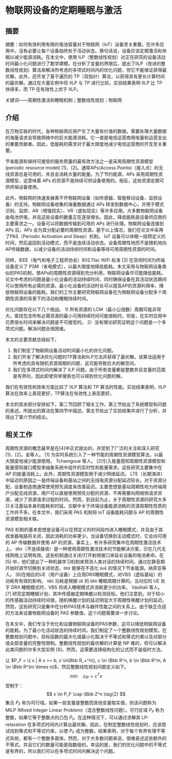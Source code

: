 
# 物联网设备的定期睡眠与激活

## 摘要

摘要：如何有效利用有限的电池容量对于物联网（IoT）设备至关重要。在许多应用中，没有必要让每个设备始终处于活动状态。换句话说，设备应该定期激活和休眠以减少能源消耗。在本文中，使用 ILP（整数线性规划）对正在研究的设备活动时间最小化问题进行了数学建模。在分析了变量的界限后，提出了IILP（改进的整数线性规划）算法来解决所考虑的多项式时间内的优化问题，但它不能保证获得最优解。此外，还开发了基于遍历的 TP（双指针）算法，以获得具有更长计算时间的最优解。通过在大量实例中将 IILP 与 TP 进行比较，实验结果表明 IILP 比 TP 快得多，而 TP 在有效性上优于 IILP。

关键词——周期性激活和睡眠机制；整数线性规划；物联网

## 介绍

在万物互联的时代，各种物联网应用产生了大量有价值的数据。需要处理大量数据的海量请求会导致网络中的巨大能源消耗。它一直是电信运营商用电量和运营支出的重要贡献者。因此，低能耗的需求对于最大限度地减少电信运营商的开支至关重要。

节省能源和保持可接受的服务质量的最有效方法之一是采用周期性资源模型(periodic
resource model) [1]、[2]。通常APs(Access Points)（接入点）的无线资源总是可用的，并且会消耗大量的能量。为了节约能源，APs 采用周期性资源模型，这意味着 APs 的资源不是持续可供设备使用的。相反，这些资源定期可供终端设备使用。

此外，物联网的快速发展离不开物联网设备（如传感器、智能移动设备、监控设备）的支持。物联网设备收集的海量数据通过 APs 转发到数据中心，并用于模式识别、监控、AR（增强现实）、VR（虚拟现实）等许多应用。大多数物联网设备由电池供电，并且这些设备的数量正在逐渐增长。因此，降低能耗是设备供应商的主要需求之一。设备可以将数据传输到可用的 APs 进行处理。物联网设备连接到 APs 后，APs 会为其分配必要的周期性资源。基于以上情况，我们在论文中采用了PAS（Periodic Activation and Sleep）机制。 IoT 设备可以休眠一段预定义的时间，然后返回到活动模式，而不是连续活动状态。设备周期性地而不是随机地向AP传输数据，以减少设备的活动持续时间和设备等待可用周期性资源的时间。

同样，IEEE（电气和电子工程师协会）802.11ac WiFi 标准 [3] 在空闲时间为终端设备定义了 PSM（省电模式），以最大限度地降低能耗。本文采用与物联网设备类似的PAS机制，使APs的周期性资源得到充分利用，物联网设备尽可能降低能耗。论文中考虑的问题是最小化设备的活动持续时间，同时确保设备在其活动状态期间可以使用所有必需的资源。最小化设备的活动时长可以提高AP的资源利用率，降低物联网设备的能耗。我们的工作主要研究物联网设备在为物联网设备分配多个周期性资源的背景下的活动和睡眠持续时间。

优化问题存在以下几个挑战。 1) 所有资源的 LCM（最小公倍数）周期可能非常大。查找包含所有必需资源的最小可用持续时间可能很耗时。但是，在实时应用中花费很长时间来解决问题是不可接受的。 2）没有理论研究证明这个问题是一个多项式问题。解决问题会很困难。

本文的主要贡献总结如下。
1.  我们制定了物联网设备活动时间最小化的优化问题。
2.  我们开发了解决优化问题的TP算法和IILP方法并获得了最优解。该算法适用于所考虑的具有随机资源周期的问题，这可能导致巨大的解空间。
3.  我们在多项式时间内解决了 ILP 问题。由于所有变量都是整数并且变量的范围是有界的，因此即使穷举搜索也可以得到优化问题的解。

我们在有效性和效率方面比较了 IILP 算法和 TP 算法的性能。实验结果表明，IILP算法在效率上表现更好，TP算法在有效性上表现更好。

本文的其余部分安排如下。第二节回顾了相关工作。第三节给出了系统模型和问题的表述。所提出的算法在第四节中描述。第五节给出了实验结果并进行了分析，并得出了第六节的结论。

## 相关工作

周期性资源的概念最早是在[4]中正式提出的，并受到了广泛的关注和深入研究[1]、[2]。金等人。 [1] 为实时系统引入了一种节能的周期性资源模型算法，以最大限度地减少能源使用。 Tchamgoue 等人。 [2]引入能量感知周期性资源模型和能量感知接口模型来抽象系统中组件的实时性和能量需求。这些研究主要集中在 AP 的能量消耗上。此外，周期性资源模型用于减少网络延迟。 LTE（长期演进）中延迟的原因之一是终端设备和基站之间的无线电资源分配延迟较长。对于资源分配，设备制造商通常使用预先调度来改善延迟。主要思想是基站周期性地为终端用户分配无线资源，用户可以直接使用预先分配的资源，不再需要向网络侧请求资源，减少了资源请求过程的时间。然而，到目前为止，关于周期性资源的研究大多只关注基站本身的能耗和时延。文献中关于终端设备能源消耗的资源周期性性质的工作并不多。在本文中，我们采用 PAS 机制将 IoT 设备能耗问题与 AP 的周期性资源模型相关联。

PAS 机制的基本思想是设备可以在预定义的时间段内进入睡眠模式，并且由于其收发器电路将关闭，因此消耗的功率更少。当设备切换到主动模式时，它会向可用的 AP 传输数据并使用 AP 的资源。事实上，有许多研究集中在周期性激活技术上。 `DRX`（不连续接收）是一种使用周期性激活技术的节能解决方案，已在几代无线网络上证明有效。这些机制通过关闭/打开射频接口来延长设备的电池寿命。在 [5] 中，他们提出了一种机器学习机制来预测人类对话的持续时间。通过在静音期开始时调节切换到关闭状态，`DRX` 能够在不恶化 `QoE` 的情况下节省能源。纳菲亚等人。 [6]在相应的UE（用户设备）上应用DRX睡眠模式，对VBS（虚拟基站）的功耗有有效的影响。 `VBS` 功耗是根据 `UE` 的 `DRX` 睡眠周期计算的。当对应的 UE 处于 DRX 睡眠模式时，VBS 将进入睡眠模式并消耗更少的功率。 Vaishali 等人。 [7] 研究定期睡眠计划，其中传感器定期唤醒以检测目标。他们注意到，对于较小的传感器活动持续时间值，随机唤醒计划的延迟明显大于周期性唤醒计划的延迟。然而，这些研究只是集中在分析PAS技术与器件性能之间的关系上。由于缺乏合适的方法来设置物联网设备的 PAS 参数值，这个问题需要进一步讨论。

在本文中，我们专注于优化和设置物联网设备的PAS参数，这可以降低物联网设备的能耗。为了最小化活动状态的持续时间，我们制定了一个整数线性规划模型。在整数规划问题中，目标函数的最大化或最小化取决于不等式和等式约束以及对部分或全部变量的完整性限制。整数线性规划的最优解的计算是 NP 难的，但可以解决此类问题的许多大型实例 [8]。然而，这需要选择结构化的公式而不是临时方法。

让 $P_F = \{ x | A x >= b, x \in\Bbb R_+^n\}, c \in \Bbb R^n, b \in \Bbb R^m, A \in \Bbb R^{m \times n}$，然后整数线性规划问题定义如下。
$$
min \quad z_{IP} = c^T x \tag{1}
$$
受制于：
$$
x \in P_F \cap \Bbb Z^n \tag{2}
$$
集合 $P_F$ 称为可行域。如果一些变量是整数而其他变量取实值，则该问题称为 MILP (Mixed Integer Linear Problem)（混合整数线性问题）。可行区域 $P_F$ 称为整数，如果它等于整数点的凸包 $P_I$。在这种情况下，可以通过求解其 LP-relaxation 在多项式时间内计算出最优解。因此，在制定整数线性规划时，应该尝试找到等式和不等式约束，以使 $P_F$ 成为整数。结果表明，对于每个有界有理不等式系统，都有一个整数多面体。然而，对于大多数问题来说，很难表述这些额外的不等式，并且它们的数量可能是指数级的。幸运的是，我们的优化问题中的不等式是有界的，所以我们可以在多项式时间内解决这个问题。